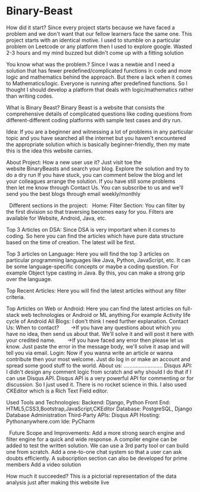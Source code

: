 # Binary-Beast
How did it start?
Since every project starts because we have faced a problem and we don't want that our fellow learners face the same one. This project starts with an identical motive. I used to stumble on a particular problem on Leetcode or any platform then I used to explore google. Wasted 2-3 hours and my mind buzzed but didn't come up with a fitting solution

You know what was the problem.? Since I was a newbie and I need a solution that has fewer predefined/complicated functions in code and more logic and mathematics behind the approach. But there a lack when it comes to Mathematics/logic. Everyone is running after predefined functions. So I thought I should develop a platform that deals with logic/mathematics rather than writing codes.  


What is Binary Beast?
Binary Beast is a website that consists the comprehensive details of complicated questions like coding questions from different-different coding platforms with sample test cases and dry run.

Idea:
If you are a beginner and witnessing a lot of problems in any particular topic and you have searched all the internet but you haven't encountered the appropriate solution which is basically beginner-friendly, then my mate this is the idea this website carries.

About Project:
How a new user use it?
Just visit toe the website BinaryBeasts and search your blog.
Explore the solution and try to do a dry run
If you have stuck, you can comment below the blog and let your colleagues arrange the solution.
If you have still some problems then let me know through Contact Us.
You can subscribe to us and we'll send you the best blogs through email weekly/monthly 

  Different sections in the project:  
Home:
Filter Section: You can filter by the first division so that traversing becomes easy for you. Filters are available for Website, Android, Java, etc.

Top 3 Articles on DSA: Since DSA is very important when it comes to coding. So here you can find the articles which have pure data structure based on the time of creation. The latest will be first.

Top 3 articles on Language: Here you will find the top 3 articles on particular programming languages like Java, Python, JavaScript, etc. It can be some language-specific concepts or maybe a coding question. For example Object type casting in Java. By this, you can make a strong grip over the language.

Top Recent Articles: Here you will find the latest articles without any filter criteria.

Top Articles on Web or Android: Here you can find the latest articles on full-stack web technologies or Android or ML anything.For example Activity life cycle of Android
All Blogs: I don't think I need further explanation.
Contact Us:
When to contact?
       ->If you have any questions about which you have no idea, then send us about that. We'll solve it and will post it here with your credited name.
       ->If you have faced any error then please let us know. Just paste the error in the message body, we'll solve it asap and will tell you via email.
Login: Now if you wanna write an article or wanna contribute then your most welcome. Just do log in or make an account and spread some good stuff to the world.
About us: ..........................
Disqus API: I didn't design any comment logic from scratch and why should I do that if I can use Disqus API. Disqus API is a very powerful API for commenting or for discussion. So I just used it. There is no rocket science in this.
I also used CKEditor which is a Rich Text Field editor.

Used Tools and Technologies:
Backend: Django, Python
Front End: HTML5,CSS3,Bootstrap,JavaScript,CKEditor
Database: PostgreSQL, Django Database Administration
Third-Party APIs: Disqus API
Hosting: Pythonanywhere.com
Ide: PyCharm

  Future Scope and Improvements:
Add a more strong search engine and filter engine for a quick and wide response.
A compiler engine can be added to test the written solution. We can use a 3rd party tool or can build one from scratch.
Add a one-to-one chat system so that a user can ask doubts efficiently.
A subscription section can also be developed for prime members
Add a video solution


How much it succeeded?
This is a pictorial representation of the data analysis just after making this website live




 



